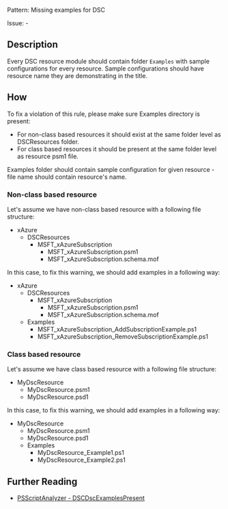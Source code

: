 Pattern: Missing examples for DSC

Issue: -

## Description

Every DSC resource module should contain folder `Examples` with sample configurations for every resource. Sample configurations should have resource name they are demonstrating in the title.

## How

To fix a violation of this rule, please make sure Examples directory is present:
* For non-class based resources it should exist at the same folder level as DSCResources folder.
* For class based resources it should be present at the same folder level as resource psm1 file.

Examples folder should contain sample configuration for given resource - file name should contain resource's name.

### Non-class based resource

Let's assume we have non-class based resource with a following file structure:
* xAzure
  * DSCResources
    * MSFT_xAzureSubscription
      * MSFT_xAzureSubscription.psm1
      * MSFT_xAzureSubscription.schema.mof

In this case, to fix this warning, we should add examples in a following way:
* xAzure
  * DSCResources
    * MSFT_xAzureSubscription
      * MSFT_xAzureSubscription.psm1
      * MSFT_xAzureSubscription.schema.mof
  * Examples
    * MSFT_xAzureSubscription_AddSubscriptionExample.ps1
    * MSFT_xAzureSubscription_RemoveSubscriptionExample.ps1

### Class based resource

Let's assume we have class based resource with a following file structure:
* MyDscResource
    * MyDscResource.psm1
    * MyDscResource.psd1

In this case, to fix this warning, we should add examples in a following way:
* MyDscResource
    * MyDscResource.psm1
    * MyDscResource.psd1
    * Examples
      * MyDscResource_Example1.ps1
      * MyDscResource_Example2.ps1

## Further Reading

* [PSScriptAnalyzer - DSCDscExamplesPresent](https://github.com/PowerShell/PSScriptAnalyzer/tree/master/docs/Rules/DSCDscExamplesPresent.md)
